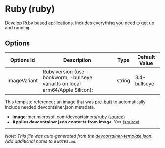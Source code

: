 
# Ruby (ruby)

Develop Ruby based applications. includes everything you need to get up and running.

## Options

| Options Id | Description | Type | Default Value |
|-----|-----|-----|-----|
| imageVariant | Ruby version (use -bookworm, -bullseye variants on local arm64/Apple Silicon): | string | 3.4-bullseye |

This template references an image that was [pre-built](https://containers.dev/implementors/reference/#prebuilding) to automatically include needed devcontainer.json metadata.

* **Image**: mcr.microsoft.com/devcontainers/ruby ([source](https://github.com/devcontainers/images/tree/main/src/ruby))
* **Applies devcontainer.json contents from image**: Yes ([source](https://github.com/devcontainers/images/blob/main/src/ruby/.devcontainer/devcontainer.json))


---

_Note: This file was auto-generated from the [devcontainer-template.json](https://github.com/ScorpiusDraconis83/templates/blob/main/src/ruby/devcontainer-template.json).  Add additional notes to a `NOTES.md`._
